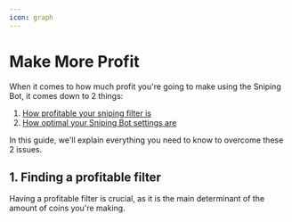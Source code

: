 ```yaml
---
icon: graph
---
```


# Make More Profit

When it comes to how much profit you're going to make using the Sniping Bot, it comes down to 2 things:
1. [How profitable your sniping filter is](#finding-a-profitable-filter)
1. [How optimal your Sniping Bot settings are](#)

In this guide, we'll explain everything you need to know to overcome these 2 issues.

## 1. Finding a profitable filter

Having a profitable filter is crucial, as it is the main determinant of the amount of coins you're making. 
